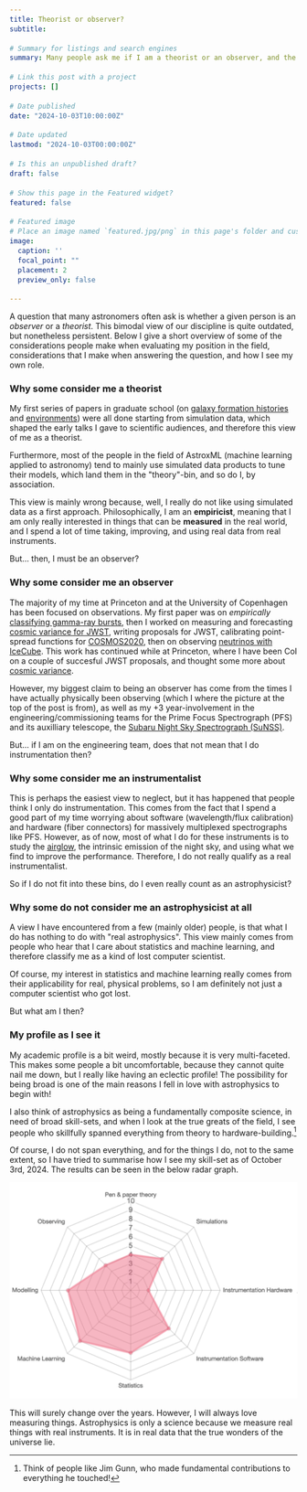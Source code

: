 ```yaml
---
title: Theorist or observer?
subtitle:

# Summary for listings and search engines
summary: Many people ask me if I am a theorist or an observer, and the answer is always a bit of a mess. Here are my thoughts on it, being both and maybe something different.

# Link this post with a project
projects: []

# Date published
date: "2024-10-03T10:00:00Z"

# Date updated
lastmod: "2024-10-03T00:00:00Z"

# Is this an unpublished draft?
draft: false

# Show this page in the Featured widget?
featured: false

# Featured image
# Place an image named `featured.jpg/png` in this page's folder and customize its options here.
image:
  caption: ''
  focal_point: ""
  placement: 2
  preview_only: false

---
```


A question that many astronomers often ask is whether a given person is an _observer_ or a _theorist_. This bimodal view of our discipline is quite outdated, but nonetheless persistent. Below I give a short overview of some of the considerations people make when evaluating my position in the field, considerations that I make when answering the question, and how I see my own role.

### Why some consider me a theorist

My first series of papers in graduate school (on [galaxy formation histories](/project/mangrove) and [environments](/project/gnn_environment)) were all done starting from simulation data, which shaped the early talks I gave to scientific audiences, and therefore this view of me as a theorist. 

Furthermore, most of the people in the field of AstroxML (machine learning applied to astronomy) tend to mainly use simulated data products to tune their models, which land them in the "theory"-bin, and so do I, by association.

This view is mainly wrong because, well, I really do not like using simulated data as a first approach. Philosophically, I am an **empiricist**, meaning that I am only really interested in things that can be **measured** in the real world, and I spend a lot of time taking, improving, and using real data from real instruments.

But... then, I must be an observer?

<!-- Simulations, statistics, data analysis, machine learning -->

### Why some consider me an observer

The majority of my time at Princeton and at the University of Copenhagen has been focused on observations. My first paper was on _empirically_ [classifying gamma-ray bursts](/project/tsne_grb), then I worked on measuring and forecasting [cosmic variance for JWST](/project/high_z_jwst), writing proposals for JWST, calibrating point-spread functions for [COSMOS2020](/project/cosmos), then on observing [neutrinos with IceCube](/project/neutrino_ml). This work has continued while at Princeton, where I have been CoI on a couple of succesful JWST proposals, and thought some more about [cosmic variance](/project/most_massive_jwst). 

However, my biggest claim to being an observer has come from the times I have actually physically been observing (which I where the picture at the top of the post is from), as well as my +3 year-involvement in the engineering/commissioning teams for the Prime Focus Spectrograph (PFS) and its auxilliary telescope, the [Subaru Night Sky Spectrograph (SuNSS)](/project/sunss_airglow).

But... if I am on the engineering team, does that not mean that I do instrumentation then?

<!-- SuNSS, PFS, observing on Hawaii, COSMOS, Beasts, Massive Quiescent galaxies with Francesco, proposals -->

### Why some consider me an instrumentalist

This is perhaps the easiest view to neglect, but it has happened that people think I only do instrumentation. This comes from the fact that I spend a good part of my time worrying about software (wavelength/flux calibration) and hardware (fiber connectors) for massively multiplexed spectrographs like PFS. However, as of now, most of what I do for these instruments is to study the [airglow](/project/sunss_airglow), the intrinsic emission of the night sky, and using what we find to improve the performance.
Therefore, I do not really qualify as a real instrumentalist. 

So if I do not fit into these bins, do I even really count as an astrophysicist?

<!-- Software for PFS/SuNSS -->

### Why some do not consider me an astrophysicist at all

A view I have encountered from a few (mainly older) people, is that what I do has nothing to do with "real astrophysics". This view mainly comes from people who hear that I care about statistics and machine learning, and therefore classify me as a kind of lost computer scientist.

Of course, my interest in statistics and machine learning really comes from their applicability for real, physical problems, so I am definitely not just a computer scientist who got lost. 

But what am I then?

### My profile as I see it

My academic profile is a bit weird, mostly because it is very multi-faceted. This makes some people a bit uncomfortable, because they cannot quite nail me down, but I really like having an eclectic profile! The possibility for being broad is one of the main reasons I fell in love with astrophysics to begin with! 

I also think of astrophysics as being a fundamentally composite science, in need of broad skill-sets, and when I look at the true greats of the field, I see people who skillfully spanned everything from theory to hardware-building.[^1]

Of course, I do not span everything, and for the things I do, not to the same extent, so I have tried to summarise how I see my skill-set as of October 3rd, 2024. The results can be seen in the below radar graph.

![A radar chart of my skills](radar_chart_2.png)

This will surely change over the years. However, I will always love measuring things. Astrophysics is only a science because we measure real things with real instruments. It is in real data that the true wonders of the universe lie.

[^1]: Think of people like Jim Gunn, who made fundamental contributions to everything he touched!